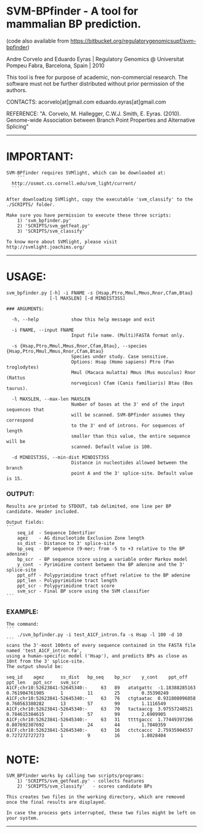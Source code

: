 # SVM-BPfinder  - A tool for mammalian BP prediction. 

(code also available from https://bitbucket.org/regulatorygenomicsupf/svm-bpfinder)

Andre Corvelo and Eduardo Eyras | Regulatory Genomics @ Universitat Pompeu Fabra, Barcelona, Spain | 2010 

This tool is free for purpose of academic, non-commercial research. The software must not be further distributed without prior permission of the authors.

CONTACTS:
    acorvelo[at]gmail.com
    eduardo.eyras[at]gmail.com

REFERENCE:
    "A. Corvelo, M. Hallegger, C.W.J. Smith, E. Eyras. (2010). Genome-wide Association between Branch Point Properties and Alternative Splicing"   

------------------------------------------

# IMPORTANT:

    SVM-BPfinder requires SVMlight, which can be downloaded at:
    	```
      http://osmot.cs.cornell.edu/svm_light/current/
      ```

    After downloading SVMlight, copy the executable 'svm_classify' to the ./SCRIPTS/ folder.

    Make sure you have permission to execute these three scripts:
        1) 'svm_bpfinder.py'
        2) 'SCRIPTS/svm_getfeat.py'
        3) 'SCRIPTS/svm_classify'  

    To know more about SVMlight, please visit http://svmlight.joachims.org/

------------------------------------------

# USAGE:

```
svm_bpfinder.py [-h] -i FNAME -s {Hsap,Ptro,Mmul,Mmus,Rnor,Cfam,Btau}
                [-l MAXSLEN] [-d MINDIST3SS]

### ARGUMENTS:

  -h, --help            show this help message and exit

  -i FNAME, --input FNAME
                        Input file name. (Multi)FASTA format only.

  -s {Hsap,Ptro,Mmul,Mmus,Rnor,Cfam,Btau}, --species {Hsap,Ptro,Mmul,Mmus,Rnor,Cfam,Btau}
                        Species under study. Case sensitive.
                        Options: Hsap (Homo sapiens) Ptro (Pan troglodytes)
                        Mmul (Macaca mulatta) Mmus (Mus musculus) Rnor (Rattus
                        norvegicus) Cfam (Canis familiaris) Btau (Bos taurus).

  -l MAXSLEN, --max-len MAXSLEN
                        Number of bases at the 3' end of the input sequences that
                        will be scanned. SVM-BPfinder assumes they correspond
                        to the 3' end of introns. For sequences of length
                        smaller than this value, the entire sequence will be
                        scanned. Default value is 100.

  -d MINDIST3SS, --min-dist MINDIST3SS
                        Distance in nucleotides allowed between the branch
                        point A and the 3' splice-site. Default value is 15.

```
### OUTPUT:

    Results are printed to STDOUT, tab delimited, one line per BP candidate. Header included.

    Output fields:
    ```
        seq_id  - Sequence Identifier
        agez    - AG dinucleotide Exclusion Zone length
        ss_dist - Distance to 3' splice-site
        bp_seq  - BP sequence (9-mer; from -5 to +3 relative to the BP adenine)
        bp_scr  - BP sequence score using a variable order Markov model
        y_cont  - Pyrimidine content between the BP adenine and the 3' splice-site
        ppt_off - Polypyrimidine tract offset relative to the BP adenine
        ppt_len - Polypyrimidine tract length
        ppt_scr - Polypyrimidine tract score
        svm_scr - Final BP score using the SVM classifier
    ```
    
### EXAMPLE:

    The command:
    ``` 
        ./svm_bpfinder.py -i test_A1CF_intron.fa -s Hsap -l 100 -d 10
    ```
    scans the 3'-most 100nts of every sequence contained in the FASTA file named 'test_A1CF_intron.fa', 
    using a human-specific model ('Hsap'), and predicts BPs as close as 10nt from the 3' splice-site.  
    The output should be:

```
seq_id    agez      ss_dist   bp_seq    bp_scr    y_cont    ppt_off   ppt_len   ppt_scr   svm_scr
A1CF;chr10:52623841-52645340:-     63   89   atatgattc  -1.18388285163      0.761904761905      1         11        25        0.35390249
A1CF;chr10:52623841-52645340:-     63   76   ctgtaatac  0.931808096058      0.760563380282      13        57        99        1.1116549
A1CF;chr10:52623841-52645340:-     63   70   tactaaccg  3.97557240521       0.784615384615      7         57        99        2.6909905
A1CF;chr10:52623841-52645340:-     63   31   ttttgaccc  1.77449397266       0.807692307692      1         24        44        1.7040359
A1CF;chr10:52623841-52645340:-     63   16   ctctcaccc  2.75935904557       0.727272727273      1         9         16        1.8028404
```
 
# NOTE:

    SVM_BPfinder works by calling two scripts/programs: 
        1) 'SCRIPTS/svm_getfeat.py' - collects features 
        2) 'SCRIPTS/svm_classify'   - scores candidate BPs

    This creates two files in the working directory, which are removed once the final results are displayed.

    In case the process gets interrupted, these two files might be left on your system.  		 
	
------------------------------------------

